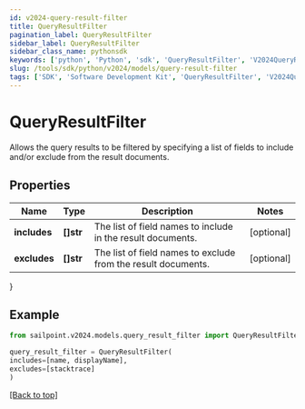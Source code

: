 ```yaml
---
id: v2024-query-result-filter
title: QueryResultFilter
pagination_label: QueryResultFilter
sidebar_label: QueryResultFilter
sidebar_class_name: pythonsdk
keywords: ['python', 'Python', 'sdk', 'QueryResultFilter', 'V2024QueryResultFilter'] 
slug: /tools/sdk/python/v2024/models/query-result-filter
tags: ['SDK', 'Software Development Kit', 'QueryResultFilter', 'V2024QueryResultFilter']
---
```


# QueryResultFilter

Allows the query results to be filtered by specifying a list of fields to include and/or exclude from the result documents.

## Properties

Name | Type | Description | Notes
------------ | ------------- | ------------- | -------------
**includes** | **[]str** | The list of field names to include in the result documents. | [optional] 
**excludes** | **[]str** | The list of field names to exclude from the result documents. | [optional] 
}

## Example

```python
from sailpoint.v2024.models.query_result_filter import QueryResultFilter

query_result_filter = QueryResultFilter(
includes=[name, displayName],
excludes=[stacktrace]
)

```
[[Back to top]](#) 

